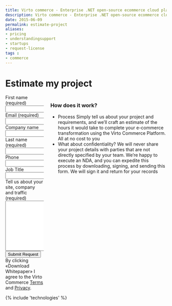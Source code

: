 ```yaml
---
title: Virto commerce - Enterprise .NET open-source ecommerce cloud platform. Request Services
description: Virto commerce - Enterprise .NET open-source ecommerce cloud platform. Request Services
date: 2015-06-09
permalink: estimate-project
aliases:
- pricing
- understandingsupport
- startups
- request-license
tags :
- commerce
---
```

<div class="roadmap __responsive">
    <h1 class="head-title">Estimate my project</h1>
    <div class="columns">
        <div class="column">
            <div class="block">
                <form action="" method="post" accept-charset="UTF-8" id="contact" enctype="multipart/form-data">
                    <input id="Contact[Subject]" type="hidden" name="Contact[Subject]" value="Contact Us" />
                    <input id="Contact[RedirectUrl]" type="hidden" name="Contact[RedirectUrl]" value="~/thank-you" />
                    <div class="column">
                        <div class="control-group">
                            <label for="Contact[FirstName]">First name (required)</label>
                            <input id="Contact[FirstName]" tabindex="1" type="text" name="Contact[FirstName]" class="form-input" required="required" autocomplete="given-name" />
                        </div>
                        <div class="control-group">
                            <label for="Contact[Email]">Email (required)</label>
                            <input id="Contact[Email]" tabindex="3" type="text" name="Contact[Email]" class="form-input" required="required" autocomplete="email" />
                        </div>
                        <div class="control-group">
                            <label for="CompanyName">Company name</label>
                            <input id="Contact[CompanyName]" tabindex="5" type="text" name="Contact[CompanyName]" class="form-input" autocomplete="organization" />
                        </div>
                    </div>
                    <div class="column">
                        <div class="control-group">
                            <label for="LastName">Last name (required)</label>
                            <input id="Contact[LastName]" tabindex="2" type="text" name="Contact[LastName]" class="form-input" required="required" autocomplete="family-name" />
                        </div>
                        <div class="control-group">
                            <label for="Phone">Phone</label>
                            <input id="Contact[Phone]" type="tel" tabindex="4" name="Contact[Phone]" class="form-input" autocomplete="mobile" />
                        </div>
                        <div class="control-group">
                            <label for="JobTitle">Job Title</label>
                            <input id="Contact[JobTitle]" type="text" tabindex="6" name="Contact[JobTitle]" class="form-input" autocomplete="organization-title" />
                        </div>
                    </div>
                    <div class="control-group">
                        <label for="Message">Tell us about your site, company and traffic (required)</label>
                        <textarea id="Contact[Message]" rows="10" cols="30" name="Contact[Message]" class="form-text" required="required" tabindex="10"></textarea>
                    </div>
                    <div class="control-group" style="display: none;">
                        <label for="Contact[File]">File</label>
                        <div class="form-file">
                            <input id="Contact[File]" tabindex="5" type="file" name="Contact[File]" class="form-input" />
                            <button type="button" class="button fill">Upload file</button>
                            <div class="form-name">File name</div>
                        </div>
                    </div>
                    <div class="control-group">
                        <button type="submit" class="button fill" tabindex="11">Submit Request</button>
                    </div>
                    <div class="control-group">
                        <label class="text-14">By clicking «Download Whitepaper» I agree to the Virto Commerce <a href="/terms">Terms</a> and <a href="/privacy">Privacy</a>.</label>
                    </div>
                </form>
            </div>
        </div>
        <div class="column">
            <div class="block">
                <h3>How does it work?</h3>
                <ul class="list">
                    <li>
                        <span class="title">Process</span>
                        <span class="descr">
                            Simply tell us about your project and requirements, and we’ll craft an
                            estimate of the hours it would take to complete your e-commerce transformation
                            using the Virto Commerce Platform. All at no cost to you
                        </span>
                    </li>
                    <li>
                        <span class="title">What about confidentiality?</span>
                        <span class="descr">
                            We will never share your project details with parties that are not directly
                            specified by your team. We’re happy to execute an NDA, and you can
                            expedite this process by downloading, signing, and sending this form. We
                            will sign it and return for your records
                        </span>
                    </li>
                </ul>
            </div>
        </div>
    </div>
</div>
{% include 'technologies' %}
